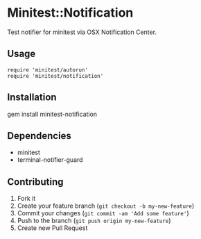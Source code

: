 # Minitest::Notification

Test notifier for minitest via OSX Notification Center.

## Usage

    require 'minitest/autorun'
    require 'minitest/notification'

## Installation

   gem install minitest-notification 

## Dependencies

- minitest
- terminal-notifier-guard

## Contributing

1. Fork it
2. Create your feature branch (`git checkout -b my-new-feature`)
3. Commit your changes (`git commit -am 'Add some feature'`)
4. Push to the branch (`git push origin my-new-feature`)
5. Create new Pull Request
